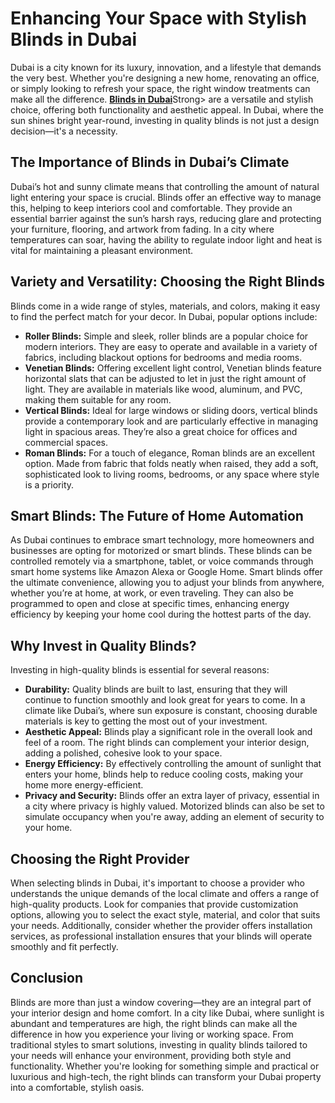 <!DOCTYPE html>
<html lang="en">
<head>
    <meta charset="UTF-8">
    <meta name="viewport" content="width=device-width, initial-scale=1.0">
    <title>Enhancing Your Space with Stylish Blinds in Dubai</title>
</head>
<body>

<h1>Enhancing Your Space with Stylish Blinds in Dubai</h1>

<p>Dubai is a city known for its luxury, innovation, and a lifestyle that demands the very best. Whether you're designing a new home, renovating an office, or simply looking to refresh your space, the right window treatments can make all the difference. <Strong><a href="https://blindsindubai.ae/">Blinds in Dubai</a></Strong>Strong> are a versatile and stylish choice, offering both functionality and aesthetic appeal. In Dubai, where the sun shines bright year-round, investing in quality blinds is not just a design decision—it's a necessity.</p>

<h2>The Importance of Blinds in Dubai’s Climate</h2>
<p>Dubai’s hot and sunny climate means that controlling the amount of natural light entering your space is crucial. Blinds offer an effective way to manage this, helping to keep interiors cool and comfortable. They provide an essential barrier against the sun’s harsh rays, reducing glare and protecting your furniture, flooring, and artwork from fading. In a city where temperatures can soar, having the ability to regulate indoor light and heat is vital for maintaining a pleasant environment.</p>

<h2>Variety and Versatility: Choosing the Right Blinds</h2>
<p>Blinds come in a wide range of styles, materials, and colors, making it easy to find the perfect match for your decor. In Dubai, popular options include:</p>
<ul>
    <li><strong>Roller Blinds:</strong> Simple and sleek, roller blinds are a popular choice for modern interiors. They are easy to operate and available in a variety of fabrics, including blackout options for bedrooms and media rooms.</li>
    <li><strong>Venetian Blinds:</strong> Offering excellent light control, Venetian blinds feature horizontal slats that can be adjusted to let in just the right amount of light. They are available in materials like wood, aluminum, and PVC, making them suitable for any room.</li>
    <li><strong>Vertical Blinds:</strong> Ideal for large windows or sliding doors, vertical blinds provide a contemporary look and are particularly effective in managing light in spacious areas. They’re also a great choice for offices and commercial spaces.</li>
    <li><strong>Roman Blinds:</strong> For a touch of elegance, Roman blinds are an excellent option. Made from fabric that folds neatly when raised, they add a soft, sophisticated look to living rooms, bedrooms, or any space where style is a priority.</li>
</ul>

<h2>Smart Blinds: The Future of Home Automation</h2>
<p>As Dubai continues to embrace smart technology, more homeowners and businesses are opting for motorized or smart blinds. These blinds can be controlled remotely via a smartphone, tablet, or voice commands through smart home systems like Amazon Alexa or Google Home. Smart blinds offer the ultimate convenience, allowing you to adjust your blinds from anywhere, whether you’re at home, at work, or even traveling. They can also be programmed to open and close at specific times, enhancing energy efficiency by keeping your home cool during the hottest parts of the day.</p>

<h2>Why Invest in Quality Blinds?</h2>
<p>Investing in high-quality blinds is essential for several reasons:</p>
<ul>
    <li><strong>Durability:</strong> Quality blinds are built to last, ensuring that they will continue to function smoothly and look great for years to come. In a climate like Dubai’s, where sun exposure is constant, choosing durable materials is key to getting the most out of your investment.</li>
    <li><strong>Aesthetic Appeal:</strong> Blinds play a significant role in the overall look and feel of a room. The right blinds can complement your interior design, adding a polished, cohesive look to your space.</li>
    <li><strong>Energy Efficiency:</strong> By effectively controlling the amount of sunlight that enters your home, blinds help to reduce cooling costs, making your home more energy-efficient.</li>
    <li><strong>Privacy and Security:</strong> Blinds offer an extra layer of privacy, essential in a city where privacy is highly valued. Motorized blinds can also be set to simulate occupancy when you're away, adding an element of security to your home.</li>
</ul>

<h2>Choosing the Right Provider</h2>
<p>When selecting blinds in Dubai, it's important to choose a provider who understands the unique demands of the local climate and offers a range of high-quality products. Look for companies that provide customization options, allowing you to select the exact style, material, and color that suits your needs. Additionally, consider whether the provider offers installation services, as professional installation ensures that your blinds will operate smoothly and fit perfectly.</p>

<h2>Conclusion</h2>
<p>Blinds are more than just a window covering—they are an integral part of your interior design and home comfort. In a city like Dubai, where sunlight is abundant and temperatures are high, the right blinds can make all the difference in how you experience your living or working space. From traditional styles to smart solutions, investing in quality blinds tailored to your needs will enhance your environment, providing both style and functionality. Whether you're looking for something simple and practical or luxurious and high-tech, the right blinds can transform your Dubai property into a comfortable, stylish oasis.</p>

</body>
</html>
